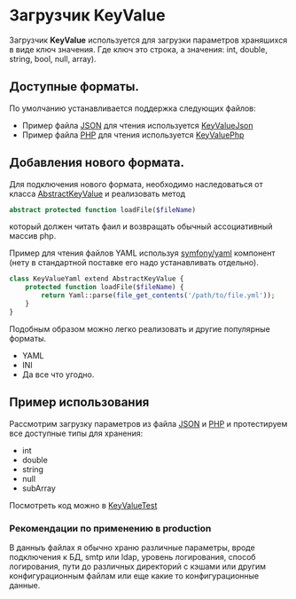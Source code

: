 # Загрузчик KeyValue

Загрузчик **KeyValue** используется для загрузки параметров храняшихся 
в виде ключ значения. Где ключ это строка, а значения: int, double, 
string, bool, null, array).

## Доступные форматы.

По умолчанию устанавливается поддержка следующих файлов:

 * Пример файла [JSON](example.json) для чтения используется [KeyValueJson](../../src/Loader/KeyValueJson.php)
 * Пример файла [PHP](example.php) для чтения используется [KeyValuePhp](../../src/Loader/KeyValuePhp.php)

## Добавления нового формата.
 
Для подключения нового формата, необходимо наследоваться 
от класса [AbstractKeyValue](../../src/Loader/AbstractKeyValue.php) и реализовать метод 

```php
abstract protected function loadFile($fileName)
```

который должен читать фаил и возвращать обычный ассоциативный массив php.

Пример для чтения файлов YAML используя 
[symfony/yaml](https://packagist.org/packages/symfony/yaml) компонент 
(нету в стандартной поставке его надо устанавливать отдельно).
```php
class KeyValueYaml extend AbstractKeyValue {
    protected function loadFile($fileName) {
        return Yaml::parse(file_get_contents('/path/to/file.yml'));
    }
}
```

Подобным образом можно легко реализовать и другие популярные форматы.

 * YAML
 * INI
 * Да все что угодно.

## Пример использования
Рассмотрим загрузку параметров из файла [JSON](example.json) и 
[PHP](example.php) и протестируем все доступные типы для хранения:

* int
* double
* string
* null
* subArray

Посмотреть код можно в [KeyValueTest](KeyValueTest.php)

### Рекомендации по применению в production
В данныъ файлах я обычно храню различные параметры, вроде подключения к 
БД, smtp или ldap, уровень логирования, способ логирования, пути до 
различных директорий с кэшами или другим конфигурационным файлам или 
еще какие то конфигурационные данные.